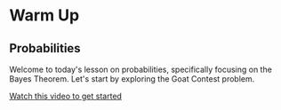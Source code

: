 # Warm Up

## Probabilities

Welcome to today's lesson on probabilities, specifically focusing on the Bayes Theorem. Let's start by exploring the Goat Contest problem.

[Watch this video to get started](https://www.youtube.com/watch?v=CYyUuIXzGgI&ab_channel=NOWPLAYING)